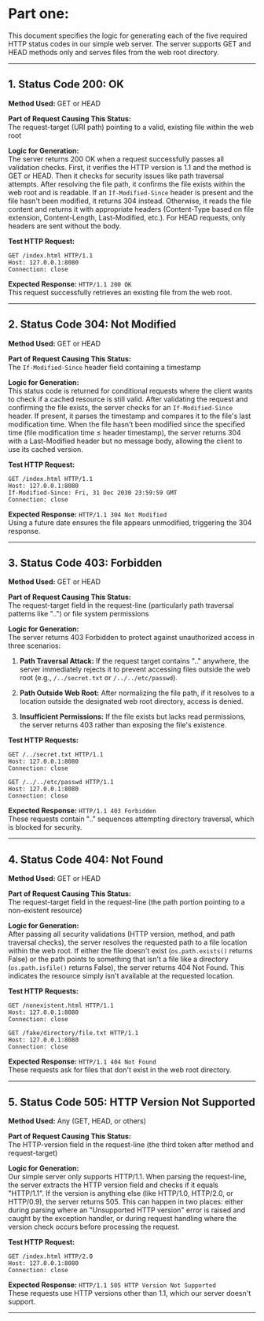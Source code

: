 # Part one:

This document specifies the logic for generating each of the five required HTTP status codes in our simple web server. The server supports GET and HEAD methods only and serves files from the web root directory.

---

## 1. Status Code 200: OK

**Method Used:** GET or HEAD

**Part of Request Causing This Status:**  
The request-target (URI path) pointing to a valid, existing file within the web root

**Logic for Generation:**  
The server returns 200 OK when a request successfully passes all validation checks. First, it verifies the HTTP version is 1.1 and the method is GET or HEAD. Then it checks for security issues like path traversal attempts. After resolving the file path, it confirms the file exists within the web root and is readable. If an `If-Modified-Since` header is present and the file hasn't been modified, it returns 304 instead. Otherwise, it reads the file content and returns it with appropriate headers (Content-Type based on file extension, Content-Length, Last-Modified, etc.). For HEAD requests, only headers are sent without the body.

**Test HTTP Request:**
```http
GET /index.html HTTP/1.1
Host: 127.0.0.1:8080
Connection: close

```

**Expected Response:** `HTTP/1.1 200 OK`  
This request successfully retrieves an existing file from the web root.

---

## 2. Status Code 304: Not Modified

**Method Used:** GET or HEAD

**Part of Request Causing This Status:**  
The `If-Modified-Since` header field containing a timestamp

**Logic for Generation:**  
This status code is returned for conditional requests where the client wants to check if a cached resource is still valid. After validating the request and confirming the file exists, the server checks for an `If-Modified-Since` header. If present, it parses the timestamp and compares it to the file's last modification time. When the file hasn't been modified since the specified time (file modification time ≤ header timestamp), the server returns 304 with a Last-Modified header but no message body, allowing the client to use its cached version.

**Test HTTP Request:**
```http
GET /index.html HTTP/1.1
Host: 127.0.0.1:8080
If-Modified-Since: Fri, 31 Dec 2030 23:59:59 GMT
Connection: close

```

**Expected Response:** `HTTP/1.1 304 Not Modified`  
Using a future date ensures the file appears unmodified, triggering the 304 response.

---

## 3. Status Code 403: Forbidden

**Method Used:** GET or HEAD

**Part of Request Causing This Status:**  
The request-target field in the request-line (particularly path traversal patterns like "..") or file system permissions

**Logic for Generation:**  
The server returns 403 Forbidden to protect against unauthorized access in three scenarios:

1. **Path Traversal Attack:** If the request target contains ".." anywhere, the server immediately rejects it to prevent accessing files outside the web root (e.g., `/../secret.txt` or `/../../etc/passwd`).

2. **Path Outside Web Root:** After normalizing the file path, if it resolves to a location outside the designated web root directory, access is denied.

3. **Insufficient Permissions:** If the file exists but lacks read permissions, the server returns 403 rather than exposing the file's existence.

**Test HTTP Requests:**
```http
GET /../secret.txt HTTP/1.1
Host: 127.0.0.1:8080
Connection: close

```

```http
GET /../../etc/passwd HTTP/1.1
Host: 127.0.0.1:8080
Connection: close

```

**Expected Response:** `HTTP/1.1 403 Forbidden`  
These requests contain ".." sequences attempting directory traversal, which is blocked for security.

---

## 4. Status Code 404: Not Found

**Method Used:** GET or HEAD

**Part of Request Causing This Status:**  
The request-target field in the request-line (the path portion pointing to a non-existent resource)

**Logic for Generation:**  
After passing all security validations (HTTP version, method, and path traversal checks), the server resolves the requested path to a file location within the web root. If either the file doesn't exist (`os.path.exists()` returns False) or the path points to something that isn't a file like a directory (`os.path.isfile()` returns False), the server returns 404 Not Found. This indicates the resource simply isn't available at the requested location.

**Test HTTP Requests:**
```http
GET /nonexistent.html HTTP/1.1
Host: 127.0.0.1:8080
Connection: close

```

```http
GET /fake/directory/file.txt HTTP/1.1
Host: 127.0.0.1:8080
Connection: close

```

**Expected Response:** `HTTP/1.1 404 Not Found`  
These requests ask for files that don't exist in the web root directory.

---

## 5. Status Code 505: HTTP Version Not Supported

**Method Used:** Any (GET, HEAD, or others)

**Part of Request Causing This Status:**  
The HTTP-version field in the request-line (the third token after method and request-target)

**Logic for Generation:**  
Our simple server only supports HTTP/1.1. When parsing the request-line, the server extracts the HTTP version field and checks if it equals "HTTP/1.1". If the version is anything else (like HTTP/1.0, HTTP/2.0, or HTTP/0.9), the server returns 505. This can happen in two places: either during parsing where an "Unsupported HTTP version" error is raised and caught by the exception handler, or during request handling where the version check occurs before processing the request.

**Test HTTP Request:**

```http
GET /index.html HTTP/2.0
Host: 127.0.0.1:8080
Connection: close

```

**Expected Response:** `HTTP/1.1 505 HTTP Version Not Supported`  
These requests use HTTP versions other than 1.1, which our server doesn't support.

---
